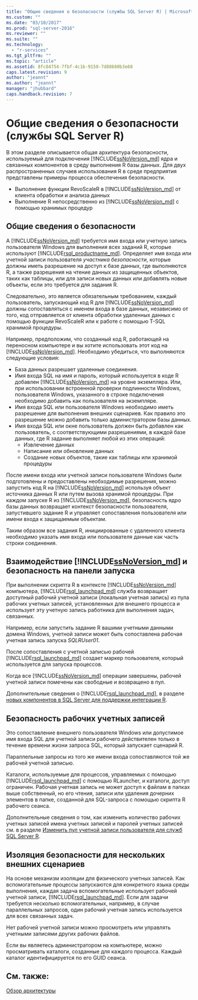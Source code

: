 ```yaml
---
title: "Общие сведения о безопасности (службы SQL Server R) | Microsoft Docs"
ms.custom: ""
ms.date: "03/10/2017"
ms.prod: "sql-server-2016"
ms.reviewer: ""
ms.suite: ""
ms.technology: 
  - "r-services"
ms.tgt_pltfrm: ""
ms.topic: "article"
ms.assetid: 8fc84754-7fbf-4c1b-9150-7d88680b3e68
caps.latest.revision: 9
author: "jeannt"
ms.author: "jeannt"
manager: "jhubbard"
caps.handback.revision: 7
---
```

# Общие сведения о безопасности (службы SQL Server R)

В этом разделе описывается общая архитектура безопасности, используемый для подключения [!INCLUDE[ssNoVersion_md](../../includes/ssnoversion-md.md)] ядра и связанных компонентов в среду выполнения R базы данных. Для двух распространенных случаев использования R в среде предприятия представлены примеры процесса обеспечения безопасности.

+ Выполнение функции RevoScaleR в [!INCLUDE[ssNoVersion_md](../../includes/ssnoversion-md.md)] от клиента обработки и анализа данных
+ Выполнение R непосредственно из [!INCLUDE[ssNoVersion_md](../../includes/ssnoversion-md.md)] с помощью хранимых процедур

## Общие сведения о безопасности

A [!INCLUDE[ssNoVersion_md](../../includes/ssnoversion-md.md)] требуется имя входа или учетную запись пользователя Windows для выполнения всех заданий R, которые используют [!INCLUDE[rsql_productname_md](../../includes/rsql-productname-md.md)]. Определяет имя входа или учетной записи пользователя *участника безопасности*, которые должны иметь разрешение на доступ к базе данных, где выполняются R, а также разрешения на чтение данных из защищенных объектов, таких как таблицы, или для записи новых данных или добавлять новые объекты, если это требуется для задания R.

Следовательно, это является обязательным требованием, каждый пользователь, запускающий код R для [!INCLUDE[ssNoVersion_md](../../includes/ssnoversion-md.md)] должны сопоставляться с именем входа в базе данных, независимо от того, код отправляется от клиента обработки удаленных данных с помощью функции RevoScaleR или к работе с помощью T-SQL хранимой процедуры. 

Например, предположим, что созданный код R, работающей на переносном компьютере и вы хотите использовать этот код на [!INCLUDE[ssNoVersion_md](../../includes/ssnoversion-md.md)]. Необходимо убедиться, что выполняются следующие условия:

+ База данных разрешает удаленные соединения.
+ Имя входа SQL на имя и пароль, который используется в коде R добавлен [!INCLUDE[ssNoVersion_md](../../includes/ssnoversion-md.md)] на уровне экземпляра. Или, при использовании встроенной проверки подлинности Windows, пользователя Windows, указанного в строке подключения необходимо добавить как пользователя на экземпляре.
+ Имя входа SQL или пользователя Windows необходимо иметь разрешение для выполнения внешних сценариев. Как правило это разрешение можно добавить только администратором базы данных.
+ Имя входа SQL или окне пользователь должен быть добавлен как пользователь, с соответствующими разрешениями, в каждой базе данных, где R задание выполняет любой из этих операций:
    + Извлечение данных
    + Написание или обновление данных 
    + Создание новых объектов, такие как таблицы или хранимой процедуры

После имени входа или учетной записи пользователя Windows были подготовлены и предоставлены необходимые разрешения, можно запустить код R на [!INCLUDE[ssNoVersion_md](../../includes/ssnoversion-md.md)] используя объект источника данных R или путем вызова хранимой процедуры. При каждом запуске R из [!INCLUDE[ssNoVersion_md](../../includes/ssnoversion-md.md)], безопасность ядро базы данных возвращает контекст безопасности пользователя, запустившего задание R и управляет сопоставления пользователя или имени входа к защищаемым объектам. 

Таким образом все задания R, инициированные с удаленного клиента необходимо указать имя входа или пользователя данные как часть строки соединения.


## Взаимодействие [!INCLUDE[ssNoVersion_md](../../includes/ssnoversion-md.md)] и безопасность на панели запуска

При выполнении скрипта R в контексте [!INCLUDE[ssNoVersion_md](../../includes/ssnoversion-md.md)] компьютера, [!INCLUDE[rsql_launchpad_md](../../includes/rsql-launchpad-md.md)] служба возвращает доступный рабочий учетной записи (локальная учетная запись) из пула рабочих учетных записей, установленных для внешнего процесса и использует эту учетную запись работника для выполнения задач, связанных. 

Например, если запустить задание R вашими учетными данными домена Windows, учетной записи может быть сопоставлена рабочая учетная запись запуска *SQLRUser01*.

После сопоставления с учетной записью рабочей [!INCLUDE[rsql_launchpad_md](../../includes/rsql-launchpad-md.md)] создает маркер пользователя, который используется для запуска процессов. 

Когда все [!INCLUDE[ssNoVersion_md](../../includes/ssnoversion-md.md)] операции завершены, рабочей учетной записи помечены как свободные и возвращено в пул.

Дополнительные сведения о [!INCLUDE[rsql_launchpad_md](../../includes/rsql-launchpad-md.md)], в разделе [новых компонентов в SQL Server для поддержки интеграции R](../../advanced-analytics/r-services/new-components-in-sql-server-to-support-r-services.md).

## Безопасность рабочих учетных записей
Это сопоставление внешнего пользователя Windows или допустимое имя входа SQL для учетной записи рабочего действителен только в течение времени жизни запроса SQL, который запускает сценарий R. 

Параллельные запросы из того же имени входа сопоставляются той же рабочей учетной записью.

Каталоги, используемые для процессов, управляемых с помощью [!INCLUDE[rsql_launchpad_md](../../includes/rsql-launchpad-md.md)] с помощью RLauncher, и каталоги, доступ ограничен. Рабочая учетная запись не может доступ к файлам в папках выше собственный, но его чтения, записи или удаления дочерних элементов в папке, созданной для SQL-запроса с помощью скрипта R рабочего сеанса.

Дополнительные сведения о том, как изменить количество рабочих учетных записей имена учетных записей и паролей учетных записей см. в разделе [Изменить пул учетной записи пользователя для служб SQL Server R](../../advanced-analytics/r-services/modify-the-user-account-pool-for-sql-server-r-services.md).


## Изоляция безопасности для нескольких внешних сценариев

На основе механизм изоляции для физического учетных записей. Как вспомогательные процессы запускаются для конкретного языка среды выполнения, каждая задача вспомогательные использует рабочей учетной записи, [!INCLUDE[rsql_launchpad_md](../../includes/rsql-launchpad-md.md)]. Если для задачи требуется несколько вспомогательных, например, в случае параллельных запросов, один рабочий учетная запись используется для всех связанных задач.

Нет рабочей учетной записи можно просмотреть или управлять учетными записями других рабочих файлов.
 
Если вы являетесь администратором на компьютере, можно просматривать каталоги, созданные для каждого процесса. Каждый каталог идентифицируется по его GUID сеанса.

## См. также:
[Обзор архитектуры](../../advanced-analytics/r-services/architecture-overview-sql-server-r-services.md)